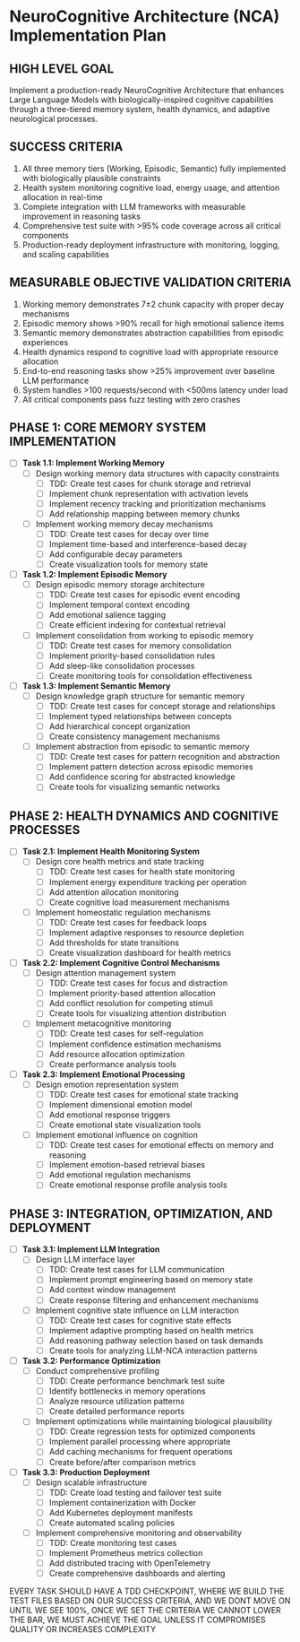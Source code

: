 # NeuroCognitive Architecture (NCA) Implementation Plan

## HIGH LEVEL GOAL
Implement a production-ready NeuroCognitive Architecture that enhances Large Language Models with biologically-inspired cognitive capabilities through a three-tiered memory system, health dynamics, and adaptive neurological processes.

## SUCCESS CRITERIA
1. All three memory tiers (Working, Episodic, Semantic) fully implemented with biologically plausible constraints
2. Health system monitoring cognitive load, energy usage, and attention allocation in real-time
3. Complete integration with LLM frameworks with measurable improvement in reasoning tasks
4. Comprehensive test suite with >95% code coverage across all critical components
5. Production-ready deployment infrastructure with monitoring, logging, and scaling capabilities

## MEASURABLE OBJECTIVE VALIDATION CRITERIA
1. Working memory demonstrates 7±2 chunk capacity with proper decay mechanisms
2. Episodic memory shows >90% recall for high emotional salience items
3. Semantic memory demonstrates abstraction capabilities from episodic experiences
4. Health dynamics respond to cognitive load with appropriate resource allocation
5. End-to-end reasoning tasks show >25% improvement over baseline LLM performance
6. System handles >100 requests/second with <500ms latency under load
7. All critical components pass fuzz testing with zero crashes

## PHASE 1: CORE MEMORY SYSTEM IMPLEMENTATION
- [ ] **Task 1.1: Implement Working Memory**
  - [ ] Design working memory data structures with capacity constraints
    - [ ] TDD: Create test cases for chunk storage and retrieval
    - [ ] Implement chunk representation with activation levels
    - [ ] Implement recency tracking and prioritization mechanisms
    - [ ] Add relationship mapping between memory chunks
  - [ ] Implement working memory decay mechanisms
    - [ ] TDD: Create test cases for decay over time
    - [ ] Implement time-based and interference-based decay
    - [ ] Add configurable decay parameters
    - [ ] Create visualization tools for memory state

- [ ] **Task 1.2: Implement Episodic Memory**
  - [ ] Design episodic memory storage architecture
    - [ ] TDD: Create test cases for episodic event encoding
    - [ ] Implement temporal context encoding
    - [ ] Add emotional salience tagging
    - [ ] Create efficient indexing for contextual retrieval
  - [ ] Implement consolidation from working to episodic memory
    - [ ] TDD: Create test cases for memory consolidation
    - [ ] Implement priority-based consolidation rules
    - [ ] Add sleep-like consolidation processes
    - [ ] Create monitoring tools for consolidation effectiveness

- [ ] **Task 1.3: Implement Semantic Memory**
  - [ ] Design knowledge graph structure for semantic memory
    - [ ] TDD: Create test cases for concept storage and relationships
    - [ ] Implement typed relationships between concepts
    - [ ] Add hierarchical concept organization
    - [ ] Create consistency management mechanisms
  - [ ] Implement abstraction from episodic to semantic memory
    - [ ] TDD: Create test cases for pattern recognition and abstraction
    - [ ] Implement pattern detection across episodic memories
    - [ ] Add confidence scoring for abstracted knowledge
    - [ ] Create tools for visualizing semantic networks

## PHASE 2: HEALTH DYNAMICS AND COGNITIVE PROCESSES
- [ ] **Task 2.1: Implement Health Monitoring System**
  - [ ] Design core health metrics and state tracking
    - [ ] TDD: Create test cases for health state monitoring
    - [ ] Implement energy expenditure tracking per operation
    - [ ] Add attention allocation monitoring
    - [ ] Create cognitive load measurement mechanisms
  - [ ] Implement homeostatic regulation mechanisms
    - [ ] TDD: Create test cases for feedback loops
    - [ ] Implement adaptive responses to resource depletion
    - [ ] Add thresholds for state transitions
    - [ ] Create visualization dashboard for health metrics

- [ ] **Task 2.2: Implement Cognitive Control Mechanisms**
  - [ ] Design attention management system
    - [ ] TDD: Create test cases for focus and distraction
    - [ ] Implement priority-based attention allocation
    - [ ] Add conflict resolution for competing stimuli
    - [ ] Create tools for visualizing attention distribution
  - [ ] Implement metacognitive monitoring
    - [ ] TDD: Create test cases for self-regulation
    - [ ] Implement confidence estimation mechanisms
    - [ ] Add resource allocation optimization
    - [ ] Create performance analysis tools

- [ ] **Task 2.3: Implement Emotional Processing**
  - [ ] Design emotion representation system
    - [ ] TDD: Create test cases for emotional state tracking
    - [ ] Implement dimensional emotion model
    - [ ] Add emotional response triggers
    - [ ] Create emotional state visualization tools
  - [ ] Implement emotional influence on cognition
    - [ ] TDD: Create test cases for emotional effects on memory and reasoning
    - [ ] Implement emotion-based retrieval biases
    - [ ] Add emotional regulation mechanisms
    - [ ] Create emotional response profile analysis tools

## PHASE 3: INTEGRATION, OPTIMIZATION, AND DEPLOYMENT
- [ ] **Task 3.1: Implement LLM Integration**
  - [ ] Design LLM interface layer
    - [ ] TDD: Create test cases for LLM communication
    - [ ] Implement prompt engineering based on memory state
    - [ ] Add context window management
    - [ ] Create response filtering and enhancement mechanisms
  - [ ] Implement cognitive state influence on LLM interaction
    - [ ] TDD: Create test cases for cognitive state effects
    - [ ] Implement adaptive prompting based on health metrics
    - [ ] Add reasoning pathway selection based on task demands
    - [ ] Create tools for analyzing LLM-NCA interaction patterns

- [ ] **Task 3.2: Performance Optimization**
  - [ ] Conduct comprehensive profiling
    - [ ] TDD: Create performance benchmark test suite
    - [ ] Identify bottlenecks in memory operations
    - [ ] Analyze resource utilization patterns
    - [ ] Create detailed performance reports
  - [ ] Implement optimizations while maintaining biological plausibility
    - [ ] TDD: Create regression tests for optimized components
    - [ ] Implement parallel processing where appropriate
    - [ ] Add caching mechanisms for frequent operations
    - [ ] Create before/after comparison metrics

- [ ] **Task 3.3: Production Deployment**
  - [ ] Design scalable infrastructure
    - [ ] TDD: Create load testing and failover test suite
    - [ ] Implement containerization with Docker
    - [ ] Add Kubernetes deployment manifests
    - [ ] Create automated scaling policies
  - [ ] Implement comprehensive monitoring and observability
    - [ ] TDD: Create monitoring test cases
    - [ ] Implement Prometheus metrics collection
    - [ ] Add distributed tracing with OpenTelemetry
    - [ ] Create comprehensive dashboards and alerting

EVERY TASK SHOULD HAVE A TDD CHECKPOINT, WHERE WE BUILD THE TEST FILES BASED ON OUR SUCCESS CRITERIA, AND WE DONT MOVE ON UNTIL WE SEE 100%, ONCE WE SET THE CRITERIA WE CANNOT LOWER THE BAR, WE MUST ACHIEVE THE GOAL UNLESS IT COMPROMISES QUALITY OR INCREASES COMPLEXITY